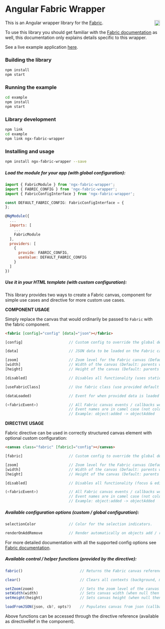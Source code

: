 # Angular Fabric Wrapper

<a href="https://badge.fury.io/js/ngx-fabric-wrapper"><img src="https://badge.fury.io/js/ngx-fabric-wrapper.svg" align="right" alt="npm version" height="18"></a>

This is an Angular wrapper library for the [Fabric](http://fabricjs.com/).

To use this library you should get familiar with the [Fabric documentation](http://fabricjs.com/docs/) as well, this documentation only explains details specific to this wrapper.

See a live example application <a href="https://zefoy.github.io/ngx-fabric-wrapper/">here</a>.

### Building the library

```bash
npm install
npm start
```

### Running the example

```bash
cd example
npm install
npm start
```

### Library development

```bash
npm link
cd example
npm link ngx-fabric-wrapper
```

### Installing and usage

```bash
npm install ngx-fabric-wrapper --save
```

##### Load the module for your app (with global configuration):

```javascript
import { FabricModule } from 'ngx-fabric-wrapper';
import { FABRIC_CONFIG } from 'ngx-fabric-wrapper';
import { FabricConfigInterface } from 'ngx-fabric-wrapper';

const DEFAULT_FABRIC_CONFIG: FabricConfigInterface = {
};

@NgModule({
  ...
  imports: [
    ...
    FabricModule
  ],
  providers: [
    {
      provide: FABRIC_CONFIG,
      useValue: DEFAULT_FABRIC_CONFIG
    }
  ]
})
```

##### Use it in your HTML template (with custom configuration):

This library provides two ways to create a Fabric canvas, component for simple use cases and directive for more custom use cases.

**COMPONENT USAGE**

Simply replace the canvas that would ordinarily be passed to `Fabric` with the fabric component.

```html
<fabric [config]="config" [data]="json"></fabric>
```

```javascript
[config]                     // Custom config to override the global defaults.

[data]                       // JSON data to be loaded on the Fabric canvas.

[zoom]                       // Zoom level for the Fabric canvas (Default: 1).
[width]                      // Width of the canvas (Default: parents width).
[height]                     // Height of the canvas (Default: parents height).

[disabled]                   // Disables all functionality (uses static canvas).

[useFabricClass]             // Use fabric class (use provided default styles).

(dataLoaded)                 // Event for when provided data is loaded to the canvas.

(<fabricEvent>)              // All Fabric canvas events / callbacks work as bindings.
                             // Event names are in camel case (not colon separated).
                             // Example: object:added -> objectAdded

```

**DIRECTIVE USAGE**

Fabric directive can be used in correctly structured canvas element with optional custom configuration:

```html
<canvas class="fabric" [fabric]="config"></canvas>
```

```javascript
[fabric]                     // Custom config to override the global defaults.

[zoom]                       // Zoom level for the Fabric canvas (Default: 1).
[width]                      // Width of the canvas (Default: parents width).
[height]                     // Height of the canvas (Default: parents height).

[disabled]                   // Disables all functionality (focus & editing).

(<fabricEvent>)              // All Fabric canvas events / callbacks work as bindings.
                             // Event names are in camel case (not colon separated).
                             // Example: object:added -> objectAdded
```

##### Available configuration options (custom / global configuration):

```javascript
selectionColor               // Color for the selection indicators.

renderOnAddRemove            // Render automatically on objects add / removal.
```

For more detailed documentation with all the supported config options see [Fabric documentation](http://fabricjs.com/docs/).

##### Available control / helper functions (provided by the directive):

```javascript
fabric()                          // Returns the Fabric canvas reference for full API access.

clear()                           // Clears all contexts (background, main, top) of an instance.

setZoom(zoom)                     // Sets the zoom level of the canvas (less than 1 zooms out).
setWidth(width)                   // Sets canvas width (when null then parent width is used).
setHeight(height)                 // Sets canvas height (when null then parent height is used).

loadFromJSON(json, cb?, opts?)    // Populates canvas from json (callback called when finished).
```

Above functions can be accessed through the directive reference (available as directiveRef in the component).
